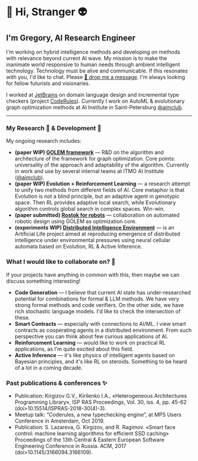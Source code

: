 # 👋 Hi, Stranger 👽 

## I'm Gregory, AI Research Engineer

I'm working on hybrid intelligence methods and developing on methods with relevance beyond current AI wave.  My mission is to make the inanimate world responsive to human needs through ambient intelligent technology. Technology must be alive and communicable. If this resonates with you, I'd like to chat. Please [💬 drop me a message](https://t.me/jregory). I'm always looking for fellow futurists and visionaries.

I worked at [JetBrains](https://www.jetbrains.com/mps/) on domain language design and incremental type checkers (project [CodeRules](https://github.com/JetBrains/mps-coderules)). Currently I work on AutoML & evolutionary graph optimization methods at AI Institute in Saint-Petersburg [@aimclub](https://github.com/aimclub/).

---
### My Research 📜 & Development 🔭 

My ongoing research includes:
- **(paper WIP) [GOLEM framework](https://github.com/aimclub/GOLEM)** — R&D on the algorithm and architecture of the framework for graph optimization. Core points: universality of the approach and adaptability of the algorithm. Currently in work and use by several internal teams at ITMO AI Institute ([@aimclub](https://github.com/aimclub/)).
- **(paper WIP) Evolution + Reinforcement Learning** — a research attempt to unify two methods from different fields of AI. Core metaphor is that Evolution is not a blind principle, but an adaptive agent in genotypic space. Then RL provides adaptive local search, while Evolutionary algorithm controls global search in complex spaces. Win-win.
- **(paper submitted) [Rostok for robots](https://github.com/aimclub/rostok)** — collaboration on automated robotic design using GOLEM as optimization core.
- **(experiments WIP) [Distributed Intelligence Environment](https://github.com/gkirgizov/die)** —  is an Artificial Life project aimed at reproducing emergence of distributed intelligence under environmental pressures using neural cellular automata based on Evolution, RL & Active Inference.

### What I would like to collaborate on? 🚀

If your projects have anything in common with this, then maybe we can discuss something interesting!
- **Code Generation** — I believe that current AI state has under-researched potential for combinations for formal & LLM methods. We have very strong formal methods and code verifiers. On the other side, we have rich stochastic language models. I'd like to check the intersection of these.
- **Smart Contracts** — especially with connections to AI/ML. I view smart contracts as cooperating agents in a distributed environment. From such perspective you can think about few curious applications of AI.
- **Reinforcement Learning** — would like to work on practical RL applications, as I'm quite excited about this field.
- **Active Inference** — it's like physics of intelligent agents based on Bayesian principles, and it's like RL on steroids. Something to be heard of a lot in a coming decade.

### Past publications & conferences ✨

- Publication: Kirgizov G.V., Kirilenko I.A., «Heterogeneous Architectures Programming Library», ISP RAS Proceedings, Vol. 30, iss. 4, pp. 45-62 (doi>10.15514/ISPRAS-2018-30(4)-3).
- Meetup talk: “Coderules, a new typechecking engine”, at MPS Users Conference in Amsterdam, Oct 2019.
- Publication: S. Lazareva, G. Kirgizov, and R. Ragimov. «Smart face control: machine learning algorithms for efficient SSD caching» Proceedings of the 13th Central & Eastern European Software Engineering Conference in Russia. ACM, 2017 (doi>10.1145/3166094.3166109).
